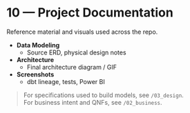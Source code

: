 # 10 — Project Documentation

Reference material and visuals used across the repo.

- **Data Modeling**
  - Source ERD, physical design notes
- **Architecture**
  - Final architecture diagram / GIF
- **Screenshots**
  - dbt lineage, tests, Power BI

> For specifications used to build models, see `/03_design`.  
> For business intent and QNFs, see `/02_business`.

